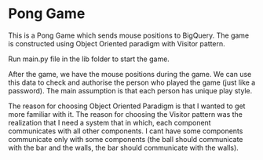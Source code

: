 # Pong Game

This is a Pong Game which sends mouse positions to BigQuery. The game is constructed using Object Oriented paradigm with Visitor pattern.

Run main.py file in the lib folder to start the game.

After the game, we have the mouse positions during the game. We can use this data to check and authorise the person who played the game (just like a password). The main assumption is that each person has unique play style.

The reason for choosing Object Oriented Paradigm is that I wanted to get more familiar with it. The reason for choosing the Visitor pattern was the realization that I need a system that in which, each component communicates with all other components. I cant have some components communicate only with some components (the ball should communicate with the bar and the walls, the bar should communicate with the walls).

